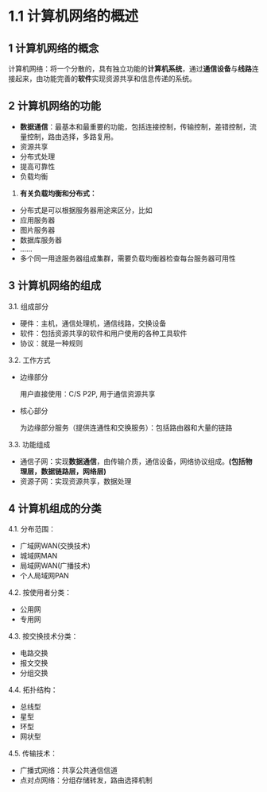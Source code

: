 # 1.1 计算机网络的概述

## 1 计算机网络的概念

计算机网络：将一个分散的，具有独立功能的**计算机系统**，通过**通信设备**与**线路**连接起来，由功能完善的**软件**实现资源共享和信息传递的系统。

## 2 计算机网络的功能

* **数据通信**：最基本和最重要的功能，包括连接控制，传输控制，差错控制，流量控制，路由选择，多路复用。
* 资源共享
* 分布式处理
* 提高可靠性
* 负载均衡

1. **有关负载均衡和分布式：**

* 分布式是可以根据服务器用途来区分，比如
* 应用服务器
* 图片服务器
* 数据库服务器
* ……
* 多个同一用途服务器组成集群，需要负载均衡器检查每台服务器可用性

## 3 计算机网络的组成

3.1. 组成部分

* 硬件：主机，通信处理机，通信线路，交换设备
* 软件：包括资源共享的软件和用户使用的各种工具软件
* 协议：就是一种规则

3.2. 工作方式

* 边缘部分

  用户直接使用：C/S P2P, 用于通信资源共享

* 核心部分

  为边缘部分服务（提供连通性和交换服务）：包括路由器和大量的链路

3.3. 功能组成

* 通信子网：实现**数据通信**，由传输介质，通信设备，网络协议组成。**\(包括物理层，数据链路层，网络层\)**
* 资源子网：实现资源共享，数据处理

## **4 计算机组成的分类**

4.1. 分布范围：

* 广域网WAN\(交换技术\) 
* 城域网MAN 
* 局域网WAN\(广播技术\) 
* 个人局域网PAN 

4.2. 按使用者分类：

* 公用网 
* 专用网 

4.3. 按交换技术分类：

* 电路交换 
* 报文交换 
* 分组交换 

4.4. 拓扑结构：

* 总线型
* 星型
* 环型
* 网状型 

4.5. 传输技术：

* 广播式网络：共享公共通信信道 
* 点对点网络：分组存储转发，路由选择机制

